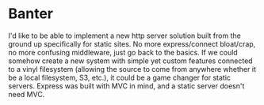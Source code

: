# Banter

I'd like to be able to implement a new http server solution built from the ground up specifically for static sites. No more express/connect bloat/crap, no more confusing middleware, just go back to the basics. If we could somehow create a new system with simple yet custom features connected to a vinyl filesystem (allowing the source to come from anywhere whether it be a local filesystem, S3, etc.), it could be a game changer for static servers. Express was built with MVC in mind, and a static server doesn't need MVC.
